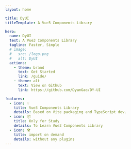 ```yaml
---
layout: home

title: DyUI
titleTemplate: A Vue3 Components Library

hero:
  name: DyUI
  text: A Vue3 Components Library
  tagline: Faster, Simple
  # image:
  #   src: /logo.png
  #   alt: DyUI
  actions:
    - theme: brand
      text: Get Started
      link: /guide/
    - theme: alt
      text: View on Github
      link: https://github.com/DyanGao/DY-UI

features:
  - icon: 💡
    title: Vue3 Components Library
    details: Based on Vite packaging and TypeScript dev.
  - icon: 📦
    title: Only for Study
    details: To Learn Vue3 Components Library
  - icon: 🛠️
    title: import on demand
    details: without any plugins
---
```


